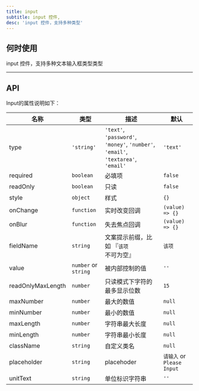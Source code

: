 ```yaml
---
title: input
subtitle: input 控件,
desc: 'input 控件，支持多种类型'
---
```


## 何时使用

input 控件，支持多种文本输入框类型类型

---


## API

Input的属性说明如下：

名称 | 类型 | 描述 | 默认
--- | --- | --- | ---
type | `'string'` | `'text'`, `'password'`, `'money'`, `'number'`, `'email'`, `'textarea'`, `'email'` | `'text'`
required | `boolean` | 必填项 | `false`
readOnly | `boolean` | 只读 | `false`
style | `object` | 样式 | `{}`
onChange | `function` | 实时改变回调 | `(value) => {}`
onBlur | `function` | 失去焦点回调 | `(value) => {}`
fieldName | `string` | 文案提示前缀，比如 『`该项`不可为空』| `该项`
value | `number` or `string` | 被内部控制的值 | `''`
readOnlyMaxLength | `number` | 只读模式下字符的最多显示位数 | `15`
maxNumber | `number` | 最大的数值 | `null`
minNumber | `number` | 最小的数值 | `null`
maxLength | `number` | 字符串最大长度 | `null`
minLength | `number` | 字符串最小长度 | `null`
className | `string` | 自定义类名 | `null`
placeholder | `string` | placehoder | `请输入` or `Please Input`
unitText | `string` | 单位标识字符串 | `''`
